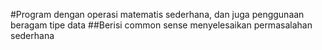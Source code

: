 #Program dengan operasi matematis sederhana, dan juga penggunaan beragam tipe data
##Berisi common sense menyelesaikan permasalahan sederhana
